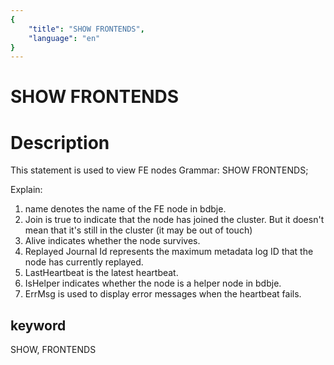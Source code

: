 ```yaml
---
{
    "title": "SHOW FRONTENDS",
    "language": "en"
}
---
```


# SHOW FRONTENDS
# Description
This statement is used to view FE nodes
Grammar:
SHOW FRONTENDS;

Explain:
1. name denotes the name of the FE node in bdbje.
2. Join is true to indicate that the node has joined the cluster. But it doesn't mean that it's still in the cluster (it may be out of touch)
3. Alive indicates whether the node survives.
4. Replayed Journal Id represents the maximum metadata log ID that the node has currently replayed.
5. LastHeartbeat is the latest heartbeat.
6. IsHelper indicates whether the node is a helper node in bdbje.
7. ErrMsg is used to display error messages when the heartbeat fails.

## keyword
SHOW, FRONTENDS
